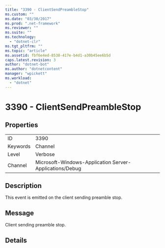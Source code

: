 ```yaml
---
title: "3390 - ClientSendPreambleStop"
ms.custom: ""
ms.date: "03/30/2017"
ms.prod: ".net-framework"
ms.reviewer: ""
ms.suite: ""
ms.technology: 
  - "dotnet-clr"
ms.tgt_pltfrm: ""
ms.topic: "article"
ms.assetid: fbf6e4ed-8538-417e-b4d1-a30b45ee6b5d
caps.latest.revision: 3
author: "dotnet-bot"
ms.author: "dotnetcontent"
manager: "wpickett"
ms.workload: 
  - "dotnet"
---
```

# 3390 - ClientSendPreambleStop
## Properties  
  
|||  
|-|-|  
|ID|3390|  
|Keywords|Channel|  
|Level|Verbose|  
|Channel|Microsoft-Windows-Application Server-Applications/Debug|  
  
## Description  
 This event is emitted on the client sending preamble stop.  
  
## Message  
 Client sending preamble stop.  
  
## Details
